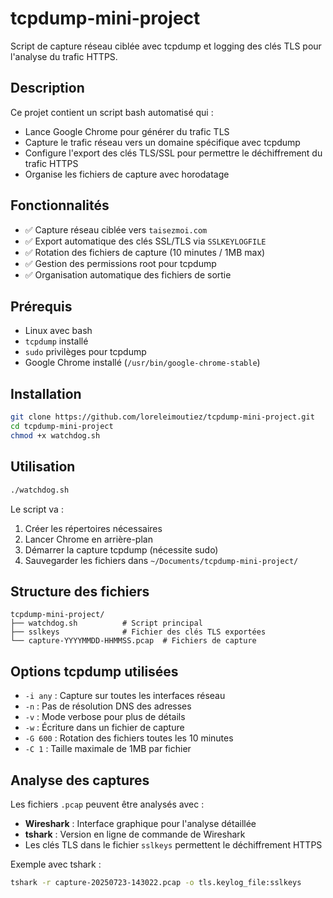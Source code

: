 # tcpdump-mini-project

Script de capture réseau ciblée avec tcpdump et logging des clés TLS pour l'analyse du trafic HTTPS.

## Description

Ce projet contient un script bash automatisé qui :
- Lance Google Chrome pour générer du trafic TLS
- Capture le trafic réseau vers un domaine spécifique avec tcpdump
- Configure l'export des clés TLS/SSL pour permettre le déchiffrement du trafic HTTPS
- Organise les fichiers de capture avec horodatage

## Fonctionnalités

- ✅ Capture réseau ciblée vers `taisezmoi.com`
- ✅ Export automatique des clés SSL/TLS via `SSLKEYLOGFILE`
- ✅ Rotation des fichiers de capture (10 minutes / 1MB max)
- ✅ Gestion des permissions root pour tcpdump
- ✅ Organisation automatique des fichiers de sortie

## Prérequis

- Linux avec bash
- `tcpdump` installé
- `sudo` privilèges pour tcpdump
- Google Chrome installé (`/usr/bin/google-chrome-stable`)

## Installation

```bash
git clone https://github.com/loreleimoutiez/tcpdump-mini-project.git
cd tcpdump-mini-project
chmod +x watchdog.sh
```

## Utilisation

```bash
./watchdog.sh
```

Le script va :
1. Créer les répertoires nécessaires
2. Lancer Chrome en arrière-plan
3. Démarrer la capture tcpdump (nécessite sudo)
4. Sauvegarder les fichiers dans `~/Documents/tcpdump-mini-project/`

## Structure des fichiers

```
tcpdump-mini-project/
├── watchdog.sh          # Script principal
├── sslkeys              # Fichier des clés TLS exportées
└── capture-YYYYMMDD-HHMMSS.pcap  # Fichiers de capture
```

## Options tcpdump utilisées

- `-i any` : Capture sur toutes les interfaces réseau
- `-n` : Pas de résolution DNS des adresses
- `-v` : Mode verbose pour plus de détails
- `-w` : Écriture dans un fichier de capture
- `-G 600` : Rotation des fichiers toutes les 10 minutes
- `-C 1` : Taille maximale de 1MB par fichier

## Analyse des captures

Les fichiers `.pcap` peuvent être analysés avec :
- **Wireshark** : Interface graphique pour l'analyse détaillée
- **tshark** : Version en ligne de commande de Wireshark
- Les clés TLS dans le fichier `sslkeys` permettent le déchiffrement HTTPS

Exemple avec tshark :
```bash
tshark -r capture-20250723-143022.pcap -o tls.keylog_file:sslkeys
```
